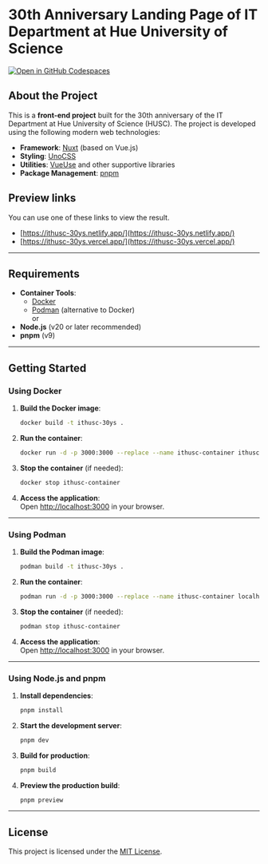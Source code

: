 # 30th Anniversary Landing Page of IT Department at Hue University of Science

[![Open in GitHub Codespaces](https://github.com/codespaces/badge.svg)](https://codespaces.new/2giosangmitom/ithusc-30ys?quickstart=1)

## About the Project

This is a **front-end project** built for the 30th anniversary of the IT Department at Hue University of Science (HUSC). The project is developed using the following modern web technologies:

- **Framework**: [Nuxt](https://nuxt.com) (based on Vue.js)
- **Styling**: [UnoCSS](https://unocss.dev)
- **Utilities**: [VueUse](https://vueuse.org) and other supportive libraries
- **Package Management**: [pnpm](https://pnpm.io)

## Preview links

You can use one of these links to view the result.

- [https://ithusc-30ys.netlify.app/](https://ithusc-30ys.netlify.app/)
- [https://ithusc-30ys.vercel.app/](https://ithusc-30ys.vercel.app/)

---

## Requirements

- **Container Tools**:
  - [Docker](https://www.docker.com)
  - [Podman](https://podman.io) (alternative to Docker)  
    or
- **Node.js** (v20 or later recommended)
- **pnpm** (v9)

---

## Getting Started

### Using Docker

1. **Build the Docker image**:

   ```bash
   docker build -t ithusc-30ys .
   ```

2. **Run the container**:

   ```bash
   docker run -d -p 3000:3000 --replace --name ithusc-container ithusc-30ys
   ```

3. **Stop the container** (if needed):

   ```bash
   docker stop ithusc-container
   ```

4. **Access the application**:  
   Open [http://localhost:3000](http://localhost:3000) in your browser.

---

### Using Podman

1. **Build the Podman image**:

   ```bash
   podman build -t ithusc-30ys .
   ```

2. **Run the container**:

   ```bash
   podman run -d -p 3000:3000 --replace --name ithusc-container localhost/ithusc-30ys
   ```

3. **Stop the container** (if needed):

   ```bash
   podman stop ithusc-container
   ```

4. **Access the application**:  
   Open [http://localhost:3000](http://localhost:3000) in your browser.

---

### Using Node.js and pnpm

1. **Install dependencies**:

   ```bash
   pnpm install
   ```

2. **Start the development server**:

   ```bash
   pnpm dev
   ```

3. **Build for production**:

   ```bash
   pnpm build
   ```

4. **Preview the production build**:
   ```bash
   pnpm preview
   ```

---

## License

This project is licensed under the [MIT License](./LICENSE).

